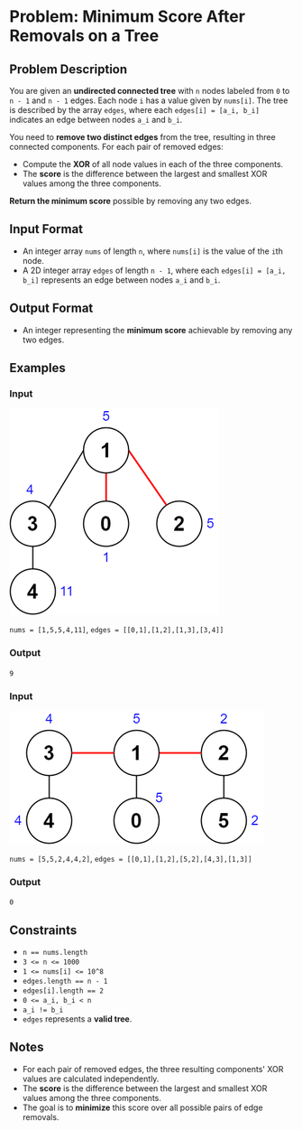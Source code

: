 
# Problem: Minimum Score After Removals on a Tree

## Problem Description
You are given an **undirected connected tree** with `n` nodes labeled from `0` to `n - 1` and `n - 1` edges. Each node `i` has a value given by `nums[i]`. The tree is described by the array `edges`, where each `edges[i] = [a_i, b_i]` indicates an edge between nodes `a_i` and `b_i`.

You need to **remove two distinct edges** from the tree, resulting in three connected components. For each pair of removed edges:
- Compute the **XOR** of all node values in each of the three components.
- The **score** is the difference between the largest and smallest XOR values among the three components.

**Return the minimum score** possible by removing any two edges.

## Input Format
- An integer array `nums` of length `n`, where `nums[i]` is the value of the `i`th node.
- A 2D integer array `edges` of length `n - 1`, where each `edges[i] = [a_i, b_i]` represents an edge between nodes `a_i` and `b_i`.

## Output Format
- An integer representing the **minimum score** achievable by removing any two edges.

## Examples

### Input

![alt text](image.png)

`nums = [1,5,5,4,11]`, `edges = [[0,1],[1,2],[1,3],[3,4]]`<br/>

### Output
`9`<br/>

### Input

![alt text](image-1.png)

`nums = [5,5,2,4,4,2]`, `edges = [[0,1],[1,2],[5,2],[4,3],[1,3]]`<br/>

### Output
`0`<br/>

## Constraints
- `n == nums.length`
- `3 <= n <= 1000`
- `1 <= nums[i] <= 10^8`
- `edges.length == n - 1`
- `edges[i].length == 2`
- `0 <= a_i, b_i < n`
- `a_i != b_i`
- `edges` represents a **valid tree**.

## Notes
- For each pair of removed edges, the three resulting components' XOR values are calculated independently.
- The **score** is the difference between the largest and smallest XOR values among the three components.
- The goal is to **minimize** this score over all possible pairs of edge removals.

